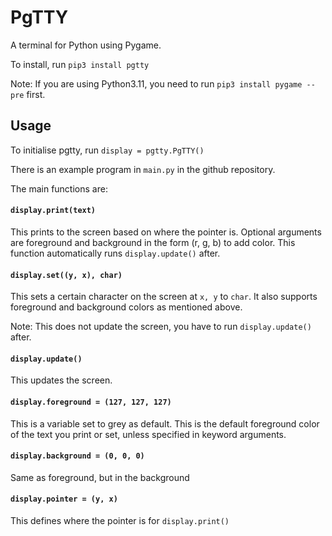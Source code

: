 # PgTTY

A terminal for Python using Pygame.

To install, run `pip3 install pgtty`

Note: If you are using Python3.11, you need to run `pip3 install pygame --pre` first.

## Usage

To initialise pgtty, run `display = pgtty.PgTTY()`

There is an example program in `main.py` in the github repository.

The main functions are:

#### `display.print(text)`

This prints to the screen based on where the pointer is. Optional arguments are foreground and background in the form (r, g, b) to add color. This function automatically runs `display.update()` after.

#### `display.set((y, x), char)`

This sets a certain character on the screen at `x, y` to `char`. It also supports foreground and background colors as mentioned above.

Note: This does not update the screen, you have to run `display.update()` after.

#### `display.update()`

This updates the screen. 

#### `display.foreground = (127, 127, 127)`

This is a variable set to grey as default. This is the default foreground color of the text you print or set, unless specified in keyword arguments.

#### `display.background = (0, 0, 0)`

Same as foreground, but in the background

#### `display.pointer = (y, x)`

This defines where the pointer is for `display.print()`